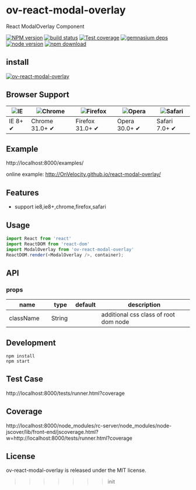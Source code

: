 # ov-react-modal-overlay

React ModalOverlay Component

[![NPM version][npm-image]][npm-url]
[![build status][travis-image]][travis-url]
[![Test coverage][coveralls-image]][coveralls-url]
[![gemnasium deps][gemnasium-image]][gemnasium-url]
[![node version][node-image]][node-url]
[![npm download][download-image]][download-url]

[npm-image]: http://img.shields.io/npm/v/ov-react-modal-overlay.svg?style=flat-square
[npm-url]: http://npmjs.org/package/ov-react-modal-overlay
[travis-image]: https://img.shields.io/travis/OnVelocity/react-modal-overlay.svg?style=flat-square
[travis-url]: https://travis-ci.org/OnVelocity/react-modal-overlay
[coveralls-image]: https://img.shields.io/coveralls/OnVelocity/react-modal-overlay.svg?style=flat-square
[coveralls-url]: https://coveralls.io/r/OnVelocity/react-modal-overlay?branch=master
[gemnasium-image]: http://img.shields.io/gemnasium/OnVelocity/react-modal-overlay.svg?style=flat-square
[gemnasium-url]: https://gemnasium.com/OnVelocity/react-modal-overlay
[node-image]: https://img.shields.io/badge/node.js-%3E=_0.10-green.svg?style=flat-square
[node-url]: http://nodejs.org/download/
[download-image]: https://img.shields.io/npm/dm/ov-react-modal-overlay.svg?style=flat-square
[download-url]: https://npmjs.org/package/ov-react-modal-overlay


## install

[![ov-react-modal-overlay](https://nodei.co/npm/ov-react-modal-overlay.png)](https://npmjs.org/package/ov-react-modal-overlay)


## Browser Support

|![IE](https://raw.github.com/alrra/browser-logos/master/internet-explorer/internet-explorer_48x48.png) | ![Chrome](https://raw.github.com/alrra/browser-logos/master/chrome/chrome_48x48.png) | ![Firefox](https://raw.github.com/alrra/browser-logos/master/firefox/firefox_48x48.png) | ![Opera](https://raw.github.com/alrra/browser-logos/master/opera/opera_48x48.png) | ![Safari](https://raw.github.com/alrra/browser-logos/master/safari/safari_48x48.png)|
| --- | --- | --- | --- | --- |
| IE 8+ ✔ | Chrome 31.0+ ✔ | Firefox 31.0+ ✔ | Opera 30.0+ ✔ | Safari 7.0+ ✔ |


## Example

http://localhost:8000/examples/

online example: http://OnVelocity.github.io/react-modal-overlay/


## Features

* support ie8,ie8+,chrome,firefox,safari


## Usage

```js
import React from 'react'
import ReactDOM from 'react-dom'
import ModalOverlay from 'ov-react-modal-overlay'
ReactDOM.render(<ModalOverlay />, container);
```


## API


### props

<table class="table table-bordered table-striped">
    <thead>
    <tr>
        <th style="width: 100px;">name</th>
        <th style="width: 50px;">type</th>
        <th style="width: 50px;">default</th>
        <th>description</th>
    </tr>
    </thead>
    <tbody>
        <tr>
          <td>className</td>
          <td>String</td>
          <td></td>
          <td>additional css class of root dom node</td>
        </tr>
    </tbody>
</table>


## Development

```
npm install
npm start
```


## Test Case

http://localhost:8000/tests/runner.html?coverage


## Coverage

http://localhost:8000/node_modules/rc-server/node_modules/node-jscover/lib/front-end/jscoverage.html?w=http://localhost:8000/tests/runner.html?coverage


## License

ov-react-modal-overlay is released under the MIT license.

>>>>>>> init
